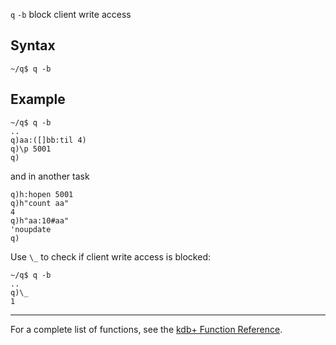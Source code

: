 `q` `-b` block client write access

Syntax
------

    ~/q$ q -b

Example
-------

    ~/q$ q -b
    ..
    q)aa:([]bb:til 4)
    q)\p 5001
    q)

and in another task

    q)h:hopen 5001
    q)h"count aa"
    4
    q)h"aa:10#aa"
    'noupdate
    q)

Use `\_` to check if client write access is blocked:

    ~/q$ q -b
    ..
    q)\_
    1

------------------------------------------------------------------------

For a complete list of functions, see the [kdb+ Function Reference](Reference "wikilink").
